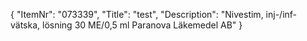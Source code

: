 {
  "ItemNr": "073339",
  "Title": "test",
  "Description": "Nivestim, inj-/inf-vätska, lösning 30 ME/0,5 ml Paranova Läkemedel AB"
}